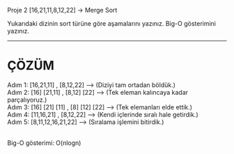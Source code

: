 Proje 2
[16,21,11,8,12,22] -> Merge Sort

Yukarıdaki dizinin sort türüne göre aşamalarını yazınız.
Big-O gösterimini yazınız.

***************************************************************************************************************

# ÇÖZÜM

Adım 1: [16,21,11]  ,  [8,12,22] --> (Diziyi tam ortadan böldük.) <br>
Adım 2: [16] [21,11]  ,  [8,12] [22] --> (Tek eleman kalıncaya kadar parçalıyoruz.) <br>
Adım 3: [16] [21] [11]  ,  [8] [12] [22] --> (Tek elemanları elde ettik.) <br>
Adım 4: [11,16,21]  ,  [8,12,22] --> (Kendi içlerinde sıralı hale getirdik.) <br>
Adım 5: [8,11,12,16,21,22] --> (Sıralama işlemini bitirdik.) <br><br>

Big-O gösterimi: O(nlogn) 